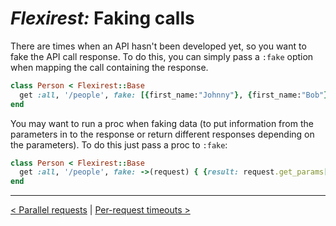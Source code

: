 # *Flexirest:* Faking calls

There are times when an API hasn't been developed yet, so you want to fake the API call response. To do this, you can simply pass a `:fake` option when mapping the call containing the response.

```ruby
class Person < Flexirest::Base
  get :all, '/people', fake: [{first_name:"Johnny"}, {first_name:"Bob"}]
end
```

You may want to run a proc when faking data (to put information from the parameters in to the response or return different responses depending on the parameters). To do this just pass a proc to `:fake`:

```ruby
class Person < Flexirest::Base
  get :all, '/people', fake: ->(request) { {result: request.get_params[:id]} }
end
```


-----

[< Parallel requests](parallel-requests.md) | [Per-request timeouts >](per-request-timeouts.md)
